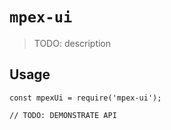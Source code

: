 # `mpex-ui`

> TODO: description

## Usage

```
const mpexUi = require('mpex-ui');

// TODO: DEMONSTRATE API
```
